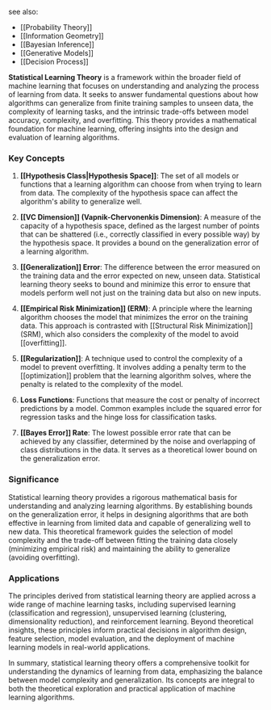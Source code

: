 see also:
- [[Probability Theory]]
- [[Information Geometry]]
- [[Bayesian Inference]]
- [[Generative Models]]
- [[Decision Process]]

**Statistical Learning Theory** is a framework within the broader field of machine learning that focuses on understanding and analyzing the process of learning from data. It seeks to answer fundamental questions about how algorithms can generalize from finite training samples to unseen data, the complexity of learning tasks, and the intrinsic trade-offs between model accuracy, complexity, and overfitting. This theory provides a mathematical foundation for machine learning, offering insights into the design and evaluation of learning algorithms.

### Key Concepts

1. **[[Hypothesis Class|Hypothesis Space]]**: The set of all models or functions that a learning algorithm can choose from when trying to learn from data. The complexity of the hypothesis space can affect the algorithm's ability to generalize well.

2. **[[VC Dimension]] (Vapnik-Chervonenkis Dimension)**: A measure of the capacity of a hypothesis space, defined as the largest number of points that can be shattered (i.e., correctly classified in every possible way) by the hypothesis space. It provides a bound on the generalization error of a learning algorithm.

3. **[[Generalization]] Error**: The difference between the error measured on the training data and the error expected on new, unseen data. Statistical learning theory seeks to bound and minimize this error to ensure that models perform well not just on the training data but also on new inputs.

4. **[[Empirical Risk Minimization]] (ERM)**: A principle where the learning algorithm chooses the model that minimizes the error on the training data. This approach is contrasted with [[Structural Risk Minimization]] (SRM), which also considers the complexity of the model to avoid [[overfitting]].

5. **[[Regularization]]**: A technique used to control the complexity of a model to prevent overfitting. It involves adding a penalty term to the [[optimization]] problem that the learning algorithm solves, where the penalty is related to the complexity of the model.

6. **Loss Functions**: Functions that measure the cost or penalty of incorrect predictions by a model. Common examples include the squared error for regression tasks and the hinge loss for classification tasks.

7. **[[Bayes Error]] Rate**: The lowest possible error rate that can be achieved by any classifier, determined by the noise and overlapping of class distributions in the data. It serves as a theoretical lower bound on the generalization error.

### Significance

Statistical learning theory provides a rigorous mathematical basis for understanding and analyzing learning algorithms. By establishing bounds on the generalization error, it helps in designing algorithms that are both effective in learning from limited data and capable of generalizing well to new data. This theoretical framework guides the selection of model complexity and the trade-off between fitting the training data closely (minimizing empirical risk) and maintaining the ability to generalize (avoiding overfitting).

### Applications

The principles derived from statistical learning theory are applied across a wide range of machine learning tasks, including supervised learning (classification and regression), unsupervised learning (clustering, dimensionality reduction), and reinforcement learning. Beyond theoretical insights, these principles inform practical decisions in algorithm design, feature selection, model evaluation, and the deployment of machine learning models in real-world applications.

In summary, statistical learning theory offers a comprehensive toolkit for understanding the dynamics of learning from data, emphasizing the balance between model complexity and generalization. Its concepts are integral to both the theoretical exploration and practical application of machine learning algorithms.